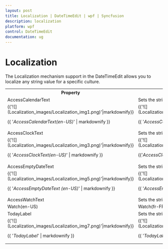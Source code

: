 ```yaml
---
layout: post
title: Localization | DateTimeEdit | wpf | Syncfusion
description: localization
platform: wpf
control: DateTimeEdit
documentation: ug
---
```


# Localization

The Localization mechanism support in the DateTimeEdit allows you to localize any string value for a specific culture.

<table>
<tr>
<th>
Property</th><th>
Description</th></tr>
<tr>
<td>
AccessCalendarText</td><td>
Sets the string for the Calendar Text in DateTimeEdit.</td></tr>
<tr>
<td colspan = "1">
{{'![](Localization_images/Localization_img1.png)'|markdownify}}

{{ '_AccessCalendarText(en-US)_' | markdownify }}
</td>
<td>
{{'![](Localization_images/Localization_img2.png)'|markdownify}}

{{ '_AccessCalendarText(fr-FR)_' | markdownify }}</td></tr>
<tr>
<td>
AccessClockText</td><td>
Sets the string for the Clock Text in DateTimeEdit</td></tr>
<tr>
<td colspan = "1">
{{'![](Localization_images/Localization_img3.png)'|markdownify}}

{{ '_AccessClockText(en-US)_' | markdownify }}
</td>
<td>
{{'![](Localization_images/Localization_img4.png)'|markdownify}}

{{'_AccessClockText(fr-FR)_' | markdownify }}</td></tr>
<tr>
<td>
AccessEmptyDateText</td><td>
Sets the string for the Empty Date Text in DateTimeEdit.</td></tr>
<tr>
<td colspan = "1">
{{'![](Localization_images/Localization_img5.png)'|markdownify}}

{{ '_AccessEmptyDateText (en-US)_' | markdownify }}
</td>
<td>
{{'![](Localization_images/Localization_img6.png)'|markdownify}}

{{ '_AccessEmptyDateText(fr-FR)_' | markdownify }}</td></tr>
<tr>
<td>
AccessWatchText</td><td>
Sets the string for the Watch Text in DateTimeEdit.</td></tr>
<tr>
<td colspan = "1">
Watch(en-US)</td><td> Watch(fr-FR)</td></tr>
<tr>
<td>
TodayLabel</td><td>
Sets the string for the Today Label in DateTimeEdit.</td></tr>
<tr>
<td colspan = "1">
{{'![](Localization_images/Localization_img7.png)'|markdownify}}

{{ '_TodayLabel_' | markdownify }}
</td>
<td>
{{'![](Localization_images/Localization_img8.png)'|markdownify}}

{{ '_TodayLabel_' | markdownify }}</td></tr>
</table>


